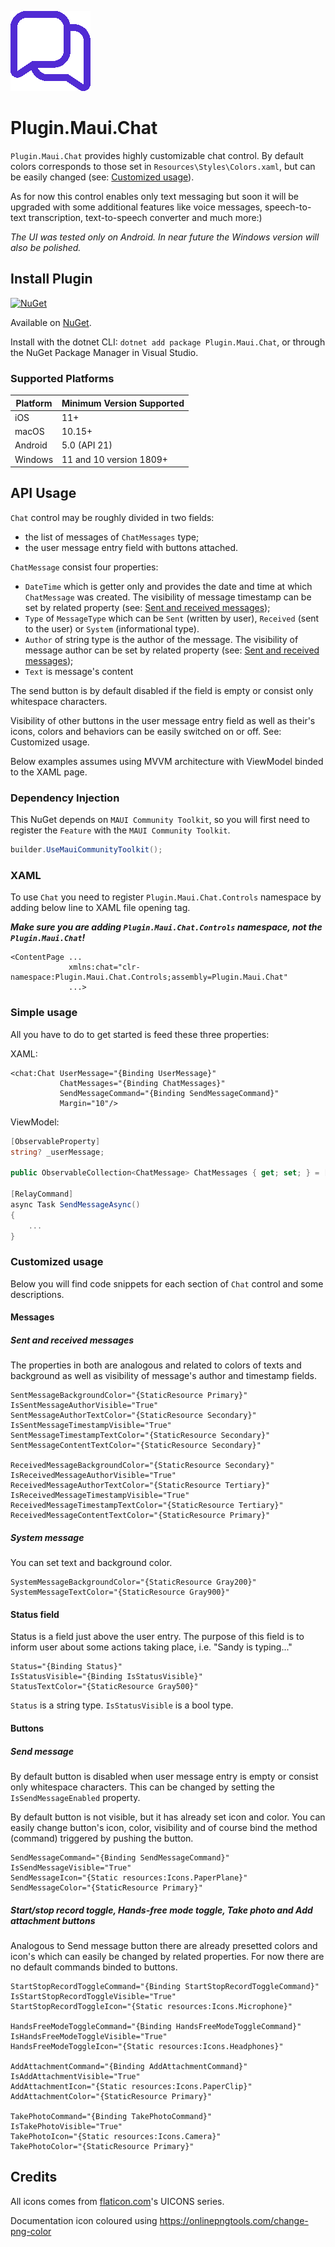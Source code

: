 ![](nuget.png)
# Plugin.Maui.Chat

`Plugin.Maui.Chat` provides highly customizable chat control. By default colors corresponds to those set in `Resources\Styles\Colors.xaml`, but can be easily changed (see: [Customized usage](https://github.com/ArturWyszomirski/Plugin.Maui.Chat/edit/Documentation/README.md#customized-usage)).

As for now this control enables only text messaging but soon it will be upgraded with some additional features like voice messages, speech-to-text transcription, text-to-speech converter and much more:)

_The UI was tested only on Android. In near future the Windows version will also be polished._

## Install Plugin

[![NuGet](https://img.shields.io/nuget/v/Plugin.Maui.Chat.svg?label=NuGet)](https://www.nuget.org/packages/Plugin.Maui.Chat/)

Available on [NuGet](http://www.nuget.org/packages/Plugin.Maui.Chat).

Install with the dotnet CLI: `dotnet add package Plugin.Maui.Chat`, or through the NuGet Package Manager in Visual Studio.

### Supported Platforms

| Platform | Minimum Version Supported |
|----------|---------------------------|
| iOS      | 11+                       |
| macOS    | 10.15+                    |
| Android  | 5.0 (API 21)              |
| Windows  | 11 and 10 version 1809+   |

## API Usage

`Chat` control may be roughly divided in two fields:
- the list of messages of `ChatMessages` type;
- the user message entry field with buttons attached.

`ChatMessage` consist four properties:
- `DateTime` which is getter only and provides the date and time at which `ChatMessage` was created. The visibility of message timestamp can be set by related property (see: [Sent and received messages](https://github.com/ArturWyszomirski/Plugin.Maui.Chat/edit/Documentation/README.md#sent-and-received-messages));
- `Type` of `MessageType` which can be `Sent` (written by user), `Received` (sent to the user) or `System` (informational type).
- `Author` of string type is the author of the message. The visibility of message author can be set by related property (see: [Sent and received messages](https://github.com/ArturWyszomirski/Plugin.Maui.Chat/edit/Documentation/README.md#sent-and-received-messages));
- `Text` is message's content

The send button is by default disabled if the field is empty or consist only whitespace characters.

Visibility of other buttons in the user message entry field as well as their's icons, colors and behaviors can be easily switched on or off. See: Customized usage.

Below examples assumes using MVVM architecture with ViewModel binded to the XAML page.

### Dependency Injection

This NuGet depends on `MAUI Community Toolkit`, so you will first need to register the `Feature` with the `MAUI Community Toolkit`.

```csharp
builder.UseMauiCommunityToolkit();
```

### XAML

To use `Chat` you need to register `Plugin.Maui.Chat.Controls` namespace by adding below line to XAML file opening tag.

**_Make sure you are adding `Plugin.Maui.Chat.Controls` namespace, not the `Plugin.Maui.Chat`!_**

```xaml
<ContentPage ...
             xmlns:chat="clr-namespace:Plugin.Maui.Chat.Controls;assembly=Plugin.Maui.Chat"
             ...>
```

### Simple usage

All you have to do to get started is feed these three properties:

XAML:
```xaml
<chat:Chat UserMessage="{Binding UserMessage}"
           ChatMessages="{Binding ChatMessages}"
           SendMessageCommand="{Binding SendMessageCommand}"
           Margin="10"/>
```

ViewModel:
```csharp
[ObservableProperty]
string? _userMessage;

public ObservableCollection<ChatMessage> ChatMessages { get; set; } = [];

[RelayCommand]
async Task SendMessageAsync()
{
    ...
}
```

### Customized usage

Below you will find code snippets for each section of `Chat` control and some descriptions.

#### Messages

##### Sent and received messages

The properties in both are analogous and related to colors of texts and background as well as visibility of message's author and timestamp fields.

```xaml
SentMessageBackgroundColor="{StaticResource Primary}"
IsSentMessageAuthorVisible="True"
SentMessageAuthorTextColor="{StaticResource Secondary}"
IsSentMessageTimestampVisible="True"
SentMessageTimestampTextColor="{StaticResource Secondary}"
SentMessageContentTextColor="{StaticResource Secondary}"

ReceivedMessageBackgroundColor="{StaticResource Secondary}"
IsReceivedMessageAuthorVisible="True"
ReceivedMessageAuthorTextColor="{StaticResource Tertiary}"
IsReceivedMessageTimestampVisible="True"
ReceivedMessageTimestampTextColor="{StaticResource Tertiary}"
ReceivedMessageContentTextColor="{StaticResource Primary}"
```

##### System message

You can set text and background color.

```xaml
SystemMessageBackgroundColor="{StaticResource Gray200}"
SystemMessageTextColor="{StaticResource Gray900}"
```

#### Status field

Status is a field just above the user entry. The purpose of this field is to inform user about some actions taking place, i.e. "Sandy is typing..."
```xaml
Status="{Binding Status}"
IsStatusVisible="{Binding IsStatusVisible}"
StatusTextColor="{StaticResource Gray500}"
```

`Status` is a string type. `IsStatusVisible` is a bool type. 

#### Buttons

##### Send message

By default button is disabled when user message entry is empty or consist only whitespace characters. This can be changed by setting the `IsSendMessageEnabled` property.

By default button is not visible, but it has already set icon and color. You can easily change button's icon, color, visibility and of course bind the method (command) triggered by pushing the button.

```xaml
SendMessageCommand="{Binding SendMessageCommand}"
IsSendMessageVisible="True"
SendMessageIcon="{Static resources:Icons.PaperPlane}"
SendMessageColor="{StaticResource Primary}"
```

##### Start/stop record toggle, Hands-free mode toggle, Take photo and Add attachment buttons

Analogous to Send message button there are already presetted colors and icon's which can easily be changed by related properties. For now there are no default commands binded to buttons.

```
StartStopRecordToggleCommand="{Binding StartStopRecordToggleCommand}"
IsStartStopRecordToggleVisible="True"
StartStopRecordToggleIcon="{Static resources:Icons.Microphone}"

HandsFreeModeToggleCommand="{Binding HandsFreeModeToggleCommand}"
IsHandsFreeModeToggleVisible="True"
HandsFreeModeToggleIcon="{Static resources:Icons.Headphones}"

AddAttachmentCommand="{Binding AddAttachmentCommand}"
IsAddAttachmentVisible="True"
AddAttachmentIcon="{Static resources:Icons.PaperClip}"
AddAttachmentColor="{StaticResource Primary}"

TakePhotoCommand="{Binding TakePhotoCommand}"
IsTakePhotoVisible="True"
TakePhotoIcon="{Static resources:Icons.Camera}"
TakePhotoColor="{StaticResource Primary}"
```

## Credits

All icons comes from [flaticon.com](https://www.flaticon.com)'s UICONS series.

Documentation icon coloured using https://onlinepngtools.com/change-png-color
